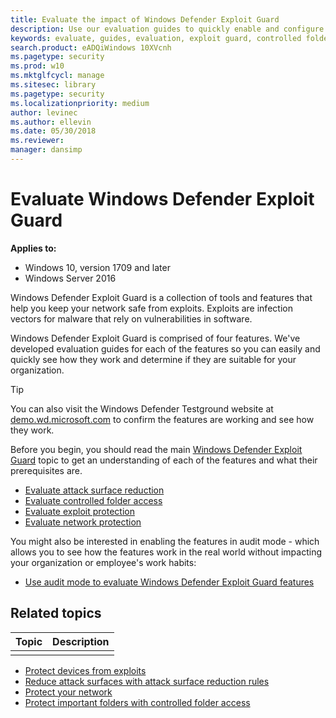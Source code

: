 ```yaml
---
title: Evaluate the impact of Windows Defender Exploit Guard
description: Use our evaluation guides to quickly enable and configure features, and test them against common attack scenarios
keywords: evaluate, guides, evaluation, exploit guard, controlled folder access, attack surface reduction, exploit protection, network protection, test, demo
search.product: eADQiWindows 10XVcnh
ms.pagetype: security
ms.prod: w10
ms.mktglfcycl: manage
ms.sitesec: library
ms.pagetype: security
ms.localizationpriority: medium
author: levinec
ms.author: ellevin
ms.date: 05/30/2018
ms.reviewer: 
manager: dansimp
---
```


# Evaluate Windows Defender Exploit Guard

**Applies to:**

- Windows 10, version 1709 and later
- Windows Server 2016

Windows Defender Exploit Guard is a collection of tools and features that help you keep your network safe from exploits. Exploits are infection vectors for malware that rely on vulnerabilities in software.

Windows Defender Exploit Guard is comprised of four features. We've developed evaluation guides for each of the features so you can easily and quickly see how they work and determine if they are suitable for your organization.

>[!TIP]
>You can also visit the Windows Defender Testground website at [demo.wd.microsoft.com](https://demo.wd.microsoft.com?ocid=cx-wddocs-testground) to confirm the features are working and see how they work.

Before you begin, you should read the main [Windows Defender Exploit Guard](windows-defender-exploit-guard.md) topic to get an understanding of each of the features and what their prerequisites are.

- [Evaluate attack surface reduction](evaluate-attack-surface-reduction.md)
- [Evaluate controlled folder access](evaluate-controlled-folder-access.md)
- [Evaluate exploit protection](evaluate-exploit-protection.md)
- [Evaluate network protection](evaluate-network-protection.md)

You might also be interested in enabling the features in audit mode - which allows you to see how the features work in the real world without impacting your organization or employee's work habits:

- [Use audit mode to evaluate Windows Defender Exploit Guard features](audit-windows-defender-exploit-guard.md)

## Related topics

| Topic | Description |
|-------|-------------|
|       |             |

- [Protect devices from exploits](exploit-protection-exploit-guard.md)
- [Reduce attack surfaces with attack surface reduction rules](attack-surface-reduction-exploit-guard.md) 
- [Protect your network](network-protection-exploit-guard.md) 
- [Protect important folders with controlled folder access](controlled-folders-exploit-guard.md)
